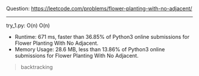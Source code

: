 Question: https://leetcode.com/problems/flower-planting-with-no-adjacent/

---

try_1.py: O(n) O(n)

* Runtime: 671 ms, faster than 36.85% of Python3 online submissions for Flower Planting With No Adjacent.
* Memory Usage: 28.6 MB, less than 13.86% of Python3 online submissions for Flower Planting With No Adjacent.

> backtracking